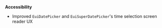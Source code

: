 **Accessibility**

- Improved `EuiDatePicker` and `EuiSuperDatePicker`'s time selection screen reader UX
